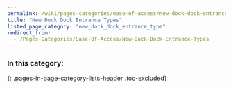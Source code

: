 ```yaml
---
permalink: /wiki/pages-categories/ease-of-access/new-dock-dock-entrance-types
title: "New Dock Dock Entrance Types"
listed_page_category: "new_dock_dock_entrance_type"
redirect_from:
  - /Pages-Categories/Ease-Of-Access/New-Dock-Dock-Entrance-Types
---
```


### In this category:
{: .pages-in-page-category-lists-header .toc-excluded}